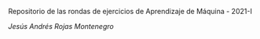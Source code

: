 Repositorio de las rondas de ejercicios de Aprendizaje de Máquina - 2021-I

*Jesús Andrés Rojas Montenegro*
